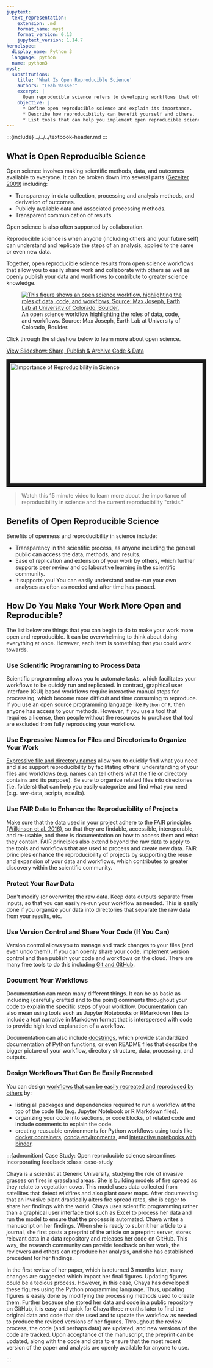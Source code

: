 ```yaml
---
jupytext:
  text_representation:
    extension: .md
    format_name: myst
    format_version: 0.13
    jupytext_version: 1.14.7
kernelspec:
  display_name: Python 3
  language: python
  name: python3
myst:
  substitutions:
    title: 'What Is Open Reproducible Science'
    authors: "Leah Wasser"
    excerpt: |
      Open reproducible science refers to developing workflows that others can easily understand and use. It enables you to build on others' work rather than starting from scratch. Learn about the importance and benefits of open reproducible science.
    objective: |
      * Define open reproducible science and explain its importance.
      * Describe how reproducibility can benefit yourself and others.
      * List tools that can help you implement open reproducible science workflows.
---
```


:::{include} ../../../textbook-header.md
:::

## What is Open Reproducible Science

Open science involves making scientific methods, data, and outcomes available to everyone. It can be broken down into several parts (<a href="http://www.openscience.org/blog/?p=269" target="_blank">Gezelter 2009</a>) including:

* Transparency in data collection, processing and analysis methods, and derivation of outcomes.
* Publicly available data and associated processing methods.
* Transparent communication of results.

Open science is also often supported by collaboration.

Reproducible science is when anyone (including others and your future self) can understand and replicate the steps of an analysis, applied to the same or even new data. 

Together, open reproducible science results from open science workflows that allow you to easily share work and collaborate with others as well as openly publish your data and workflows to contribute to greater science knowledge. 

<figure>
 <a href="{{ site.url }}/images/courses/earth-analytics/bootcamp/open-science/workflow.png">
 <img src="{{ site.url }}/images/courses/earth-analytics/bootcamp/open-science/workflow.png" alt="This figure shows an open science workflow, highlighting the roles of data, code, and workflows. Source: Max Joseph, Earth Lab at University of Colorado, Boulder."></a>
 <figcaption> An open science workflow highlighting the roles of data, code, and workflows. Source: Max Joseph, Earth Lab at University of Colorado, Boulder.
 </figcaption>
</figure>

Click through the slideshow below to learn more about open science.

<a class="btn btn-info" href="{{ site.url }}/slide-shows/share-publish-archive/" target= "_blank"> <i class="fa fa-youtube-play" aria-hidden="true"></i>
View Slideshow: Share, Publish & Archive Code & Data</a>


<div class="notice--success" markdown="1">

<a href="https://www.youtube.com/watch?v=NGFO0kdbZmk&feature=youtu.be" target="_blank"><img src="http://img.youtube.com/vi/NGFO0kdbZmk/0.jpg" alt="Importance of Reproducibility in Science" width="560" height="315" border = "10" /></a>

>Watch this 15 minute video to learn more about the importance of reproducibility in science and the current reproducibility "crisis."

</div>


## Benefits of Open Reproducible Science

Benefits of openness and reproducibility in science include:
* Transparency in the scientific process, as anyone including the general public can access the data, methods, and results. 
* Ease of replication and extension of your work by others, which further supports peer review and collaborative learning in the scientific community. 
* It supports you! You can easily understand and re-run your own analyses as often as needed and after time has passed.  


## How Do You Make Your Work More Open and Reproducible?

The list below are things that you can begin to do to make your work more open and reproducible. It can be overwhelming to think about doing everything at once. However, each item is something that you could work towards. 

### Use Scientific Programming to Process Data

Scientific programming allows you to automate tasks, which facilitates your workflows to be quickly run and replicated. In contrast, graphical user interface (GUI) based workflows require interactive manual steps for processing, which become more difficult and time consuming to reproduce. If you use an open source programming language like `Python` or `R`, then anyone has access to your methods. However, if you use a tool that requires a license, then people without the resources to purchase that tool are excluded from fully reproducing your workflow. 

### Use Expressive Names for Files and Directories to Organize Your Work 

<a href="{{ site.url }}/courses/intro-to-earth-data-science/open-reproducible-science/get-started-open-reproducible-science/best-practices-for-organizing-open-reproducible-science/">Expressive file and directory names</a> allow you to quickly find what you need and also support reproducibility by facilitating others' understanding of your files and workflows (e.g. names can tell others what the file or directory contains and its purpose). Be sure to organize related files into directories (i.e. folders) that can help you easily categorize and find what you need (e.g. raw-data, scripts, results).

### Use FAIR Data to Enhance the Reproducibility of Projects

Make sure that the data used in your project adhere to the FAIR principles <a href="https://www.nature.com/articles/sdata201618" target="_blank">(Wilkinson et al. 2016)</a>, so that they are findable, accessible, interoperable, and re-usable, and there is documentation on how to access them and what they contain. FAIR principles also extend beyond the raw data to apply to the tools and workflows that are used to process and create new data. FAIR principles enhance the reproducibility of projects by supporting the reuse and expansion of your data and workflows, which contributes to greater discovery within the scientific community.  

### Protect Your Raw Data 

Don't modify (or overwrite) the raw data. Keep data outputs separate from inputs, so that you can easily re-run your workflow as needed. This is easily done if you organize your data into directories that separate the raw data from your results, etc. 

### Use Version Control and Share Your Code (If You Can)

Version control allows you to manage and track changes to your files (and even undo them!). If you can openly share your code, implement version control and then publish your code and workflows on the cloud. There are many free tools to do this including <a href="{{ site.url }}/workshops/intro-version-control-git/">Git and GitHub</a>. 

### Document Your Workflows

Documentation can mean many different things. It can be as basic as including (carefully crafted and to the point) comments throughout your code to explain the specific steps of your workflow. Documentation can also mean using tools such as Jupyter Notebooks or RMarkdown files to include a text narrative in Markdown format that is interspersed with code to provide high level explanation of a workflow. 

Documentation can also include <a href="{{ site.url }}/courses/earth-analytics-python/contribute-to-open-source/software-documentation-python/">docstrings</a>, which provide standardized documentation of Python functions, or even README files that describe the bigger picture of your workflow, directory structure, data, processing, and outputs.

### Design Workflows That Can Be Easily Recreated

You can design <a href="{{ site.url }}/courses/earth-analytics-python/create-efficient-data-workflows/design-efficient-workflows/">workflows that can be easily recreated and reproduced by others</a> by:
  * listing all packages and dependencies required to run a workflow at the top of the code file (e.g. Jupyter Notebook or R Markdown files).
  * organizing your code into sections, or code blocks, of related code and include comments to explain the code. 
  * creating reusuable environments for Python workflows using tools like <a href="https://www.docker.com/resources/what-container"  target="_blank">docker containers</a>, <a href="https://docs.conda.io/en/latest/"  target="_blank">conda environments</a>, and <a href="https://mybinder.org/" target="_blank">interactive notebooks with binder</a>. 

:::{admonition} Case Study: Open reproducible science streamlines incorporating feedback
:class: case-study

Chaya is a scientist at Generic University, studying the role of invasive grasses on fires in grassland areas. She is building models of fire spread as they relate to vegetation cover. This model uses data collected from satellites that detect wildfires and also plant cover maps. After documenting that an invasive plant drastically alters fire spread rates, she is eager to share her findings with the world. Chaya uses scientific programming rather than a graphical user interface tool such as Excel to process her data and run the model to ensure that the process is automated. Chaya writes a manuscript on her findings. When she is ready to submit her article to a journal, she first posts a preprint of the article on a preprint server, stores relevant data in a data repository and releases her code on GitHub. This way, the research community can provide feedback on her work, the reviewers and others can reproduce her analysis, and she has established precedent for her findings. 

In the first review of her paper, which is returned 3 months later, many changes are suggested which impact her final figures. Updating figures could be a tedious process. However, in this case, Chaya has developed these figures using the Python programming language. Thus, updating figures is easily done by modifying the processing methods used to create them. Further because she stored her data and code in a public repository on GitHub, it is easy and quick for Chaya three months later to find the original data and code that she used and to update the workflow as needed to produce the revised versions of her figures. Throughout the review process, the code (and perhaps data) are updated, and new versions of the code are tracked. Upon acceptance of the manuscript, the preprint can be updated, along with the code and data to ensure that the most recent version of the paper and analysis are openly available for anyone to use.

:::